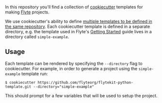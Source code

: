 In this repository you'll find a collection of [cookiecutter](https://cookiecutter.readthedocs.io/en/latest/) templates for making [Flyte](https://github.com/flyteorg/flyte) projects.

We use cookiecutter's ability to define [multiple templates to be defined in the same repository](https://cookiecutter.readthedocs.io/en/latest/advanced/directories.html). Each cookiecutter template is defined in a separate directory, e.g. the template used in Flyte's [Getting Started](https://docs.flyte.org/en/latest/getting_started.html) guide lives in a directory called `simple-example`.

## Usage

Each template can be rendered by specifying the `--directory` flag to cookiecutter. For example, in order to generate a project using the `simple-example` template run:

    $ cookiecutter https://github.com/flyteorg/flytekit-python-template.git --directory="simple-example"

This should prompt for a few variables that will be used to setup the project.
